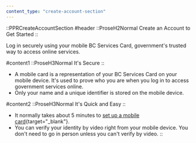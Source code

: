 ```yaml
---
content_type: "create-account-section"
---
```


::PPRCreateAccountSection
#header
::ProseH2Normal
Create an Account to Get Started
::

Log in securely using your mobile BC Services Card, government's trusted way to access online services.

#content1
::ProseH3Normal
It's Secure
::

- A mobile card is a representation of your BC Services Card on your mobile device. It's used to prove who you are when you log in to access government services online.
- Only your name and a unique identifier is stored on the mobile device.

#content2
::ProseH3Normal
It's Quick and Easy
::

- It normally takes about 5 minutes to [set up a mobile card](https://www2.gov.bc.ca/gov/content/governments/government-id/bcservicescardapp){target="_blank"}.
- You can verify your identity by video right from your mobile device. You don't need to go in person unless you can't verify by video.
::
